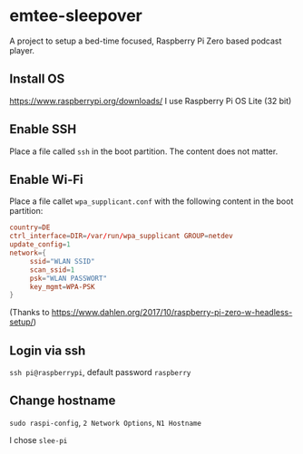 # emtee-sleepover
A project to setup a bed-time focused, Raspberry Pi Zero based podcast player.

## Install OS
https://www.raspberrypi.org/downloads/
I use Raspberry Pi OS Lite (32 bit)

## Enable SSH
Place a file called `ssh` in the boot partition. The content does not matter.

## Enable Wi-Fi
Place a file callet `wpa_supplicant.conf` with the following content in the boot partition:
```conf
country=DE 
ctrl_interface=DIR=/var/run/wpa_supplicant GROUP=netdev 
update_config=1 
network={
     ssid="WLAN SSID"
     scan_ssid=1
     psk="WLAN PASSWORT"
     key_mgmt=WPA-PSK
}
```
(Thanks to https://www.dahlen.org/2017/10/raspberry-pi-zero-w-headless-setup/)

## Login via ssh
`ssh pi@raspberrypi`, default password `raspberry`

## Change hostname
`sudo raspi-config`, `2 Network Options`, `N1 Hostname`

I chose `slee-pi`

